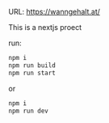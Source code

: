 URL: https://wanngehalt.at/

This is a nextjs proect

run: 
```bash
npm i
npm run build
npm run start
```
or
```bash
npm i
npm run dev
```
